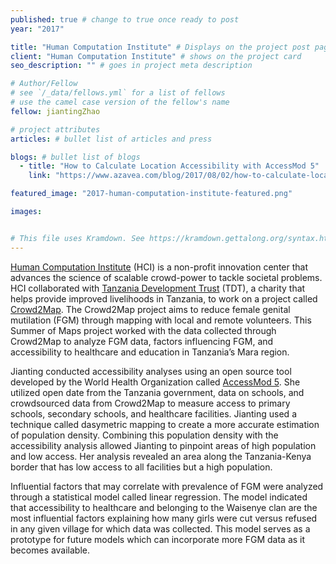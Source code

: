 ```yaml
---
published: true # change to true once ready to post
year: "2017"

title: "Human Computation Institute" # Displays on the project post page
client: "Human Computation Institute" # shows on the project card
seo_description: "" # goes in project meta description

# Author/Fellow
# see `/_data/fellows.yml` for a list of fellows
# use the camel case version of the fellow's name
fellow: jiantingZhao

# project attributes
articles: # bullet list of articles and press

blogs: # bullet list of blogs
  - title: "How to Calculate Location Accessibility with AccessMod 5"
    link: "https://www.azavea.com/blog/2017/08/02/how-to-calculate-location-accessibility-with-accessmod-5/"

featured_image: "2017-human-computation-institute-featured.png"

images:


# This file uses Kramdown. See https://kramdown.gettalong.org/syntax.html for syntax
---
```

[Human Computation Institute](http://humancomputation.org/) (HCI) is a non-profit innovation center that advances the science of scalable crowd-power to tackle societal problems. HCI collaborated with [Tanzania Development Trust]([http://www.tanzdevtrust.org/) (TDT), a charity that helps provide improved livelihoods in Tanzania, to work on a project called [Crowd2Map](http://humancomputation.org/?p=408). The Crowd2Map project aims to reduce female genital mutilation (FGM) through mapping with local and remote volunteers. This Summer of Maps project worked with the data collected through Crowd2Map to analyze FGM data, factors influencing FGM, and accessibility to healthcare and education in Tanzania’s Mara region.

Jianting conducted accessibility analyses using an open source tool developed by the World Health Organization called [AccessMod 5](https://github.com/fxi/AccessMod_shiny). She utilized open date from the Tanzania government, data on schools, and crowdsourced data from Crowd2Map to measure access to primary schools, secondary schools, and healthcare facilities. Jianting used a technique called dasymetric mapping to create a more accurate estimation of population density. Combining this population density with the accessibility analysis allowed Jianting to pinpoint areas of high population and low access. Her analysis revealed an area along the Tanzania-Kenya border that has low access to all facilities but a high population.

Influential factors that may correlate with prevalence of FGM were analyzed through a statistical model called linear regression. The model indicated that accessibility to healthcare and belonging to the Waisenye clan are the most influential factors explaining how many girls were cut versus refused in any given village for which data was collected. This model serves as a prototype for future models which can incorporate more FGM data as it becomes available.